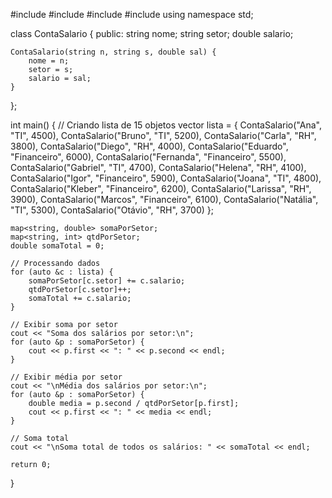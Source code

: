 #include <iostream>
#include <vector>
#include <map>
#include <string>
using namespace std;

class ContaSalario {
public:
    string nome;
    string setor;
    double salario;

    ContaSalario(string n, string s, double sal) {
        nome = n;
        setor = s;
        salario = sal;
    }
};

int main() {
    // Criando lista de 15 objetos
    vector<ContaSalario> lista = {
        ContaSalario("Ana", "TI", 4500),
        ContaSalario("Bruno", "TI", 5200),
        ContaSalario("Carla", "RH", 3800),
        ContaSalario("Diego", "RH", 4000),
        ContaSalario("Eduardo", "Financeiro", 6000),
        ContaSalario("Fernanda", "Financeiro", 5500),
        ContaSalario("Gabriel", "TI", 4700),
        ContaSalario("Helena", "RH", 4100),
        ContaSalario("Igor", "Financeiro", 5900),
        ContaSalario("Joana", "TI", 4800),
        ContaSalario("Kleber", "Financeiro", 6200),
        ContaSalario("Larissa", "RH", 3900),
        ContaSalario("Marcos", "Financeiro", 6100),
        ContaSalario("Natália", "TI", 5300),
        ContaSalario("Otávio", "RH", 3700)
    };

    map<string, double> somaPorSetor;
    map<string, int> qtdPorSetor;
    double somaTotal = 0;

    // Processando dados
    for (auto &c : lista) {
        somaPorSetor[c.setor] += c.salario;
        qtdPorSetor[c.setor]++;
        somaTotal += c.salario;
    }

    // Exibir soma por setor
    cout << "Soma dos salários por setor:\n";
    for (auto &p : somaPorSetor) {
        cout << p.first << ": " << p.second << endl;
    }

    // Exibir média por setor
    cout << "\nMédia dos salários por setor:\n";
    for (auto &p : somaPorSetor) {
        double media = p.second / qtdPorSetor[p.first];
        cout << p.first << ": " << media << endl;
    }

    // Soma total
    cout << "\nSoma total de todos os salários: " << somaTotal << endl;

    return 0;
}

